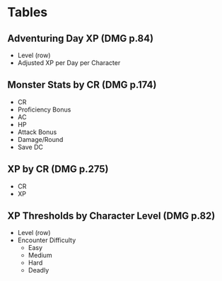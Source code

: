 # Tables

## Adventuring Day XP (DMG p.84)

* Level (row)
* Adjusted XP per Day per Character

## Monster Stats by CR (DMG p.174)

* CR
* Proficiency Bonus
* AC
* HP
* Attack Bonus
* Damage/Round
* Save DC

## XP by CR (DMG p.275)

* CR
* XP

## XP Thresholds by Character Level (DMG p.82)

* Level (row)
* Encounter Difficulty
    * Easy
    * Medium
    * Hard
    * Deadly
